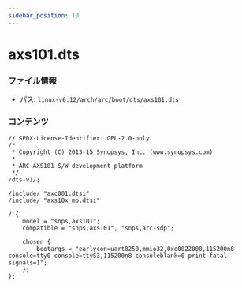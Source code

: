 ```yaml
---
sidebar_position: 10
---
```

# axs101.dts

### ファイル情報

- パス: `linux-v6.12/arch/arc/boot/dts/axs101.dts`

### コンテンツ

```dts
// SPDX-License-Identifier: GPL-2.0-only
/*
 * Copyright (C) 2013-15 Synopsys, Inc. (www.synopsys.com)
 *
 * ARC AXS101 S/W development platform
 */
/dts-v1/;

/include/ "axc001.dtsi"
/include/ "axs10x_mb.dtsi"

/ {
	model = "snps,axs101";
	compatible = "snps,axs101", "snps,arc-sdp";

	chosen {
		bootargs = "earlycon=uart8250,mmio32,0xe0022000,115200n8 console=tty0 console=ttyS3,115200n8 consoleblank=0 print-fatal-signals=1";
	};
};

```
